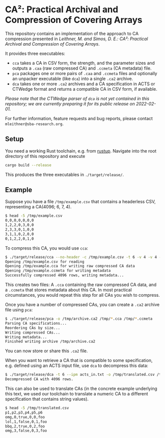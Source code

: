 # CA²: Practical Archival and Compression of Covering Arrays

This repository contains an implementation of the approach to CA compression presented in *Leithner, M. and Simos, D. E.: CA²: Practical Archival and Compression of Covering Arrays*.

It provides three executables:

* `cca` takes a CA in CSV form, the strength, and the parameter sizes and outputs a `.caa` (raw compressed CA) and `.ccmeta` (CA metadata) file.
* `pca` packages one or more pairs of `.caa` and `.ccmeta` files and optionally an unpacker executable (like `dca`) into a single `.ca2` archive.
* `dca` takes one or more `.ca2` archives and a CA specification in ACTS or CTWedge format and returns a compatible CA in CSV form, if available.

*Please note that the CTWedge parser of `dca` is not yet contained in this repository; we are currently preparing it for its public release on 2022-02-01.*

For further information, feature requests and bug reports, please contact `mleithner@sba-research.org`.

## Setup

You need a working Rust toolchain, e.g. from [rustup](https://rustup.rs/).
Navigate into the root directory of this repository and execute

```bash
cargo build --release
```

This produces the three executables in `./target/release/`.

## Example

Suppose you have a file `/tmp/example.csv` that contains a headerless CSV, representing a CA(4096; 6, 7, 4).

``` bash
$ head -5 /tmp/example.csv 
0,0,0,0,0,0,0
1,2,2,0,3,0,0
2,3,3,0,1,0,0
3,1,1,0,2,0,0
0,1,2,2,0,1,0
```

To compress this CA, you would use `cca`:
``` bash
$ ./target/release/cca --no-header -c /tmp/example.csv -t 6 -v 4 -v 4 -v 4 -v 4 -v 4 -v 4 -v 4
Opening /tmp/example.csv for reading
Opening /tmp/example.cca for writing raw compressed CA data
Opening /tmp/example.ccmeta for writing metadata
Successfully compressed 4096 rows, writing metadata...
```

This creates two files: A `.cca` containing the raw compressed CA data, and a `.ccmeta` that stores metadata about this CA.
In most practical circumstances, you would repeat this step for all CAs you wish to compress.

Once you have a number of compressed CAs, you can create a `.ca2` archive file using `pca`:
``` bash
$ ./target/release/pca -o /tmp/archive.ca2 /tmp/*.cca /tmp/*.ccmeta
Parsing CA specifications...
Reordering CAs by size...
Writing compressed CAs...
Writing metadata...
Finished writing archive /tmp/archive.ca2
```

You can now store or share this `.ca2` file.

When you want to retrieve a CA that is compatible to some specification, e.g. defined using an ACTS input file, use `dca` to decompress this data:

``` bash
$ ./target/release/dca -t 6 --ipm acts_in.txt -o /tmp/translated.csv /tmp/archive.ca2
Decompressed CA with 4096 rows.
```

This can also be used to translate CAs (in the concrete example underlying this text, we used our toolchain to translate a numeric CA to a different specification that contains string values).

``` bash
$ head -5 /tmp/translated.csv
p1,p2,p3,p4,p5,p6
omg,0,true,0,0,foo
lol,1,false,0,1,foo
bbq,2,true,0,2,foo
omg,3,false,0,3,foo
```
